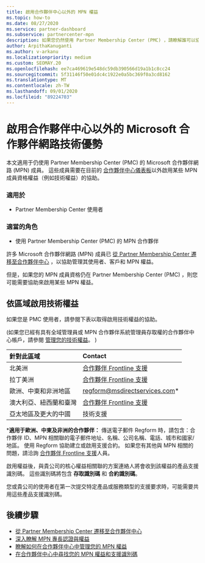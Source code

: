 ```yaml
---
title: 啟用合作夥伴中心以外的 MPN 權益
ms.topic: how-to
ms.date: 08/27/2020
ms.service: partner-dashboard
ms.subservice: partnercenter-mpn
description: 如果您仍然使用 Partner Membership Center (PMC) ，請瞭解誰可以協助您啟用 MPN 技術支援權益，並提供權益支援識別碼。
author: ArpithaKanuganti
ms.author: v-arkanu
ms.localizationpriority: medium
ms.custom: SEOMAY.20
ms.openlocfilehash: ee7ca469619e548dc59db390566d19a1b1c8cc24
ms.sourcegitcommit: 5f31146f50e01dc4c1922e0a5bc369f0a3cd8162
ms.translationtype: MT
ms.contentlocale: zh-TW
ms.lasthandoff: 09/01/2020
ms.locfileid: "89224703"
---
```

# <a name="activate-microsoft-partner-network-technical-benefits-outside-of-partner-center"></a>啟用合作夥伴中心以外的 Microsoft 合作夥伴網路技術優勢

本文適用于仍使用 Partner Membership Center (PMC) 的 Microsoft 合作夥伴網路 (MPN) 成員。 這些成員需要在目前的 [合作夥伴中心儀表板](https://partner.microsoft.com/dashboard)以外啟用某些 MPN 成員資格權益（例如技術權益）的協助。

### <a name="applies-to"></a>適用於

- Partner Membership Center 使用者

### <a name="appropriate-roles"></a>適當的角色

- 使用 Partner Membership Center (PMC) 的 MPN 合作夥伴

許多 Microsoft 合作夥伴網路 (MPN) 成員已 [從 Partner Membership Center 遷移至合作夥伴中心](prepare-pmc-pc-migration.md) ，以協助管理其使用者、客戶和 MPN 權益。

但是，如果您的 MPN 成員資格仍在 Partner Membership Center (PMC) ，則您可能需要協助來啟用某些 MPN 權益。

## <a name="activate-technical-benefits-by-region"></a>依區域啟用技術權益

如果您是 PMC 使用者，請參閱下表以取得啟用技術權益的協助。

 (如果您已經有具有全域管理員或 MPN 合作夥伴系統管理員存取權的合作夥伴中心帳戶，請參閱 [管理您的技術權益](manage-your-partner-network-benefits.md#manage-technical-benefits)。 ) 

|針對此區域  | Contact |
|:--------|:------------|
|北美洲  | [合作夥伴 Frontline 支援](https://partner.microsoft.com/support?issueid=300-0042)  |
|拉丁美洲  | [合作夥伴 Frontline 支援](https://partner.microsoft.com/support?issueid=300-0042)  |
|歐洲、中東和非洲地區  | [regform@msdirectservices.com](mailto:regform@msdirectservices.com)*  |
|澳大利亞、紐西蘭和臺灣  | [合作夥伴 Frontline 支援](https://partner.microsoft.com/support?issueid=300-0042)  |
|亞太地區及更大的中國  | 技術支援  |

\***適用于歐洲、中東及非洲的合作夥伴：** 傳送電子郵件 Regform 時，請包含：合作夥伴 ID、MPN 相關聯的電子郵件地址、名稱、公司名稱、電話、城市和國家/地區。 使用 Regform 協助建立或啟用支援合約。 如果您有其他與 MPN 相關的問題，請洽詢 [合作夥伴 Frontline 支援](https://partner.microsoft.com/support?issueid=300-0042)人員。

啟用權益後，與貴公司的核心權益相關聯的方案連絡人將會收到該權益的產品支援識別碼。 這些識別碼將包含 **存取識別碼** 和 **合約識別碼**。 

您或貴公司的使用者在第一次提交特定產品或服務類型的支援要求時，可能需要共用這些產品支援識別碼。

## <a name="next-steps"></a>後續步驟

- [從 Partner Membership Center 遷移至合作夥伴中心](prepare-pmc-pc-migration.md)
- [深入瞭解 MPN 專長認證與權益](learn-about-competencies.md)
- [瞭解如何在合作夥伴中心中管理您的 MPN 權益](manage-your-partner-network-benefits.md)
- [在合作夥伴中心中尋找您的 MPN 權益和支援識別碼](mpn-find-benefits.md)

